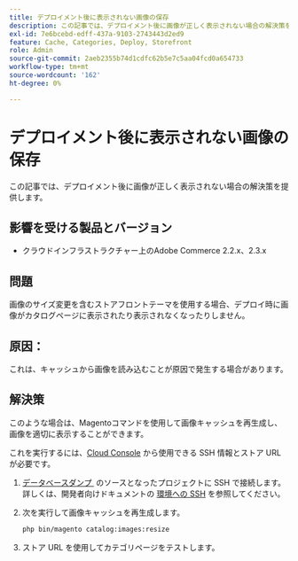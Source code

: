 ```yaml
---
title: デプロイメント後に表示されない画像の保存
description: この記事では、デプロイメント後に画像が正しく表示されない場合の解決策を提供します。
exl-id: 7e6bcebd-edff-437a-9103-2743443d2ed9
feature: Cache, Categories, Deploy, Storefront
role: Admin
source-git-commit: 2aeb2355b74d1cdfc62b5e7c5aa04fcd0a654733
workflow-type: tm+mt
source-wordcount: '162'
ht-degree: 0%

---
```


# デプロイメント後に表示されない画像の保存

この記事では、デプロイメント後に画像が正しく表示されない場合の解決策を提供します。

## 影響を受ける製品とバージョン

* クラウドインフラストラクチャー上のAdobe Commerce 2.2.x、2.3.x

## 問題

画像のサイズ変更を含むストアフロントテーマを使用する場合、デプロイ時に画像がカタログページに表示されたり表示されなくなったりしません。

## 原因：

これは、キャッシュから画像を読み込むことが原因で発生する場合があります。

## 解決策

このような場合は、Magentoコマンドを使用して画像キャッシュを再生成し、画像を適切に表示することができます。

これを実行するには、[Cloud Console](https://experienceleague.adobe.com/docs/commerce-cloud-service/user-guide/project/overview.html?lang=ja) から使用できる SSH 情報とストア URL が必要です。

1. [&#x200B; データベースダンプ &#x200B;](/help/how-to/general/create-database-dump-on-cloud.md) のソースとなったプロジェクトに SSH で接続します。詳しくは、開発者向けドキュメントの [&#x200B; 環境への SSH](https://experienceleague.adobe.com/ja/docs/commerce-cloud-service/user-guide/develop/secure-connections) を参照してください。
1. 次を実行して画像キャッシュを再生成します。

   ```bash
   php bin/magento catalog:images:resize
   ```

1. ストア URL を使用してカテゴリページをテストします。
